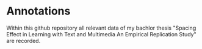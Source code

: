 # Annotations
Within this github repository all relevant data of my bachlor thesis 
"Spacing Effect in Learning with Text and Multimedia
An Empirical Replication Study" are recorded.
# 
